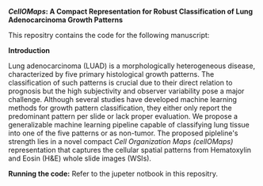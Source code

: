 **_CellOMaps_: A Compact Representation for Robust Classification of Lung Adenocarcinoma Growth Patterns**

This repositry contains the code for the following manuscript: 


**Introduction**

Lung adenocarcinoma (LUAD) is a morphologically heterogeneous disease, characterized by five primary histological growth patterns. The classification of such patterns is crucial due to their direct relation to prognosis but the high subjectivity and observer variability pose a major challenge. Although several studies have developed machine learning methods for growth pattern classification, they either only report the predominant pattern per slide or lack proper evaluation.
We propose a generalizable machine learning pipeline capable of classifying lung tissue into one of the five patterns or as non-tumor. The proposed pipleline's strength lies in a novel compact _Cell Organization Maps (cellOMaps)_ representation that captures the cellular spatial patterns from Hematoxylin and Eosin (H\&E) whole slide images (WSIs).

**Running the code:**
Refer to the jupeter notbook in this repositry. 

